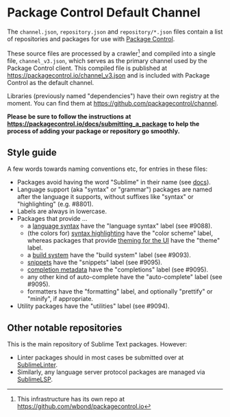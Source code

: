 <!-- https://github.com/wbond/package_control_channel -->

# Package Control Default Channel

The `channel.json`, `repository.json` and `repository/*.json` files contain a
list of repositories and packages for use with
[Package Control](https://packagecontrol.io).

These source files are processed by a crawler[^io] and compiled into a single file,
`channel_v3.json`, which serves as the primary channel used by the Package
Control client. This compiled file is published at https://packagecontrol.io/channel_v3.json
and is included with Package Control as the default channel.

Libraries (previously named "dependencies") have their own registry at the moment.
You can find them at https://github.com/packagecontrol/channel.

[^io]: This infrastructure has its own repo at https://github.com/wbond/packagecontrol.io

**Please be sure to follow the instructions at
https://packagecontrol.io/docs/submitting_a_package to help the process of adding your
package or repository go smoothly.**

## Style guide

A few words towards naming conventions etc, for entries in these files:

- Packages avoid having the word "Sublime" in their name (see [docs](https://packagecontrol.io/docs/submitting_a_package#Step_2)). 
- Language support (aka "syntax" or "grammar") packages are named after the language it supports, without suffixes like "syntax" or "highlighting" (e.g. #8801).
- Labels are always in lowercase.
- Packages that provide ... 
  - a [language syntax](https://www.sublimetext.com/docs/syntax.html) have the "language syntax" label (see #9088).
  - (the colors for) [syntax highlighting](https://www.sublimetext.com/docs/color_schemes.html) have the "color scheme" label, whereas packages that provide [theming for the UI](https://www.sublimetext.com/docs/themes.html) have the "theme" label.
  - a [build system](https://www.sublimetext.com/docs/build_systems.html) have the "build system" label (see #9093).
  - [snippets](https://www.sublimetext.com/docs/completions.html#snippets) have the "snippets" label (see #9095).
  - [completion metadata](https://www.sublimetext.com/docs/completions.html#completion-metadata) have the "completions" label (see #9095).
  - any other kind of auto-complete have the "auto-complete" label (see #9095).
  - formatters have the "formatting" label, and optionally "prettify" or "minify", if appropriate.
- Utility packages have the "utilities" label (see #9094).

## Other notable repositories

This is the main repository of Sublime Text packages. However:

- Linter packages should in most cases be submitted over at [SublimeLinter](https://github.com/SublimeLinter/package_control_channel).
- Similarly, any language server protocol packages are managed via [SublimeLSP](https://github.com/sublimelsp/repository).
